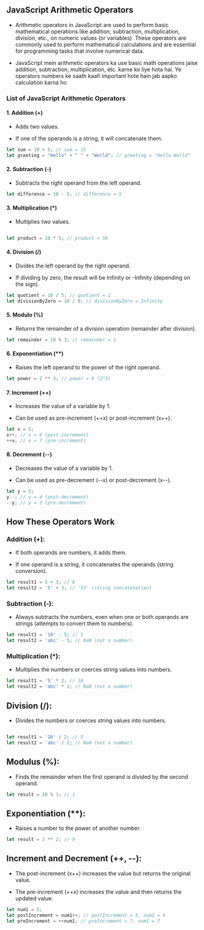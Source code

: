 ## JavaScript Arithmetic Operators

- Arithmetic operators in JavaScript are used to perform basic mathematical operations like addition, subtraction, multiplication, division, etc., on numeric values (or variables). These operators are commonly used to perform mathematical calculations and are essential for programming tasks that involve numerical data.

- JavaScript mein arithmetic operators ka use basic math operations jaise addition, subtraction, multiplication, etc. karne ke liye hota hai. Ye operators numbers ke saath kaafi important hote hain jab aapko calculation karna ho


### List of JavaScript Arithmetic Operators

#### 1. Addition  (+)

- Adds two values.

- If one of the operands is a string, it will concatenate them.

````js
let sum = 10 + 5; // sum = 15
let greeting = "Hello" + " " + "World"; // greeting = "Hello World"


````

#### 2. Subtraction (-) 

- Subtracts the right operand from the left operand.

````js
let difference = 10 - 5; // difference = 5

````

#### 3. Multiplication (\*)

- Multiplies two values.


````js

let product = 10 * 5; // product = 50

````

#### 4. Division (/)

- Divides the left operand by the right operand.

- If dividing by zero, the result will be Infinity or -Infinity (depending on the sign).


````js
let quotient = 10 / 5; // quotient = 2
let divisionByZero = 10 / 0; // divisionByZero = Infinity

````


#### 5. Modulo (%)

- Returns the remainder of a division operation (remainder after division).

````js
let remainder = 10 % 3; // remainder = 1

````


#### 6. Exponentiation (**)

- Raises the left operand to the power of the right operand.

````js
let power = 2 ** 3; // power = 8 (2^3)


````



#### 7. Increment (++)

- Increases the value of a variable by 1.

- Can be used as pre-increment (++x) or post-increment (x++).


````js
let x = 5;
x++; // x = 6 (post-increment)
++x; // x = 7 (pre-increment)
````


#### 8. Decrement (--)

- Decreases the value of a variable by 1.

- Can be used as pre-decrement (--x) or post-decrement (x--).

````js
let y = 5;
y--; // y = 4 (post-decrement)
--y; // y = 3 (pre-decrement)


````


## How These Operators Work

###  Addition (+):

- If both operands are numbers, it adds them.

- If one operand is a string, it concatenates the operands (string conversion).


````js
let result1 = 5 + 3; // 8
let result2 = '5' + 3; // '53' (string concatenation)


````

###  Subtraction (-):

- Always subtracts the numbers, even when one or both operands are strings (attempts to convert them to numbers).

````js
let result1 = '10' - 5; // 5
let result2 = 'abc' - 5; // NaN (not a number)


````

### Multiplication (*):

- Multiplies the numbers or coerces string values into numbers.

````js
let result1 = '5' * 2; // 10
let result2 = 'abc' * 2; // NaN (not a number)

````

## Division (/):

- Divides the numbers or coerces string values into numbers.


````js

let result1 = '10' / 2; // 5
let result2 = 'abc' / 2; // NaN (not a number)

````


## Modulus (%):

- Finds the remainder when the first operand is divided by the second operand.

````js
let result = 10 % 3; // 1

````


## Exponentiation (**):


- Raises a number to the power of another number.

````js
let result = 3 ** 2; // 9

````

## Increment and Decrement (++, --):

- The post-increment (x++) increases the value but returns the original value.

- The pre-increment (++x) increases the value and then returns the updated value.


````js
let num1 = 5;
let postIncrement = num1++; // postIncrement = 5, num1 = 6
let preIncrement = ++num1; // preIncrement = 7, num1 = 7


````

